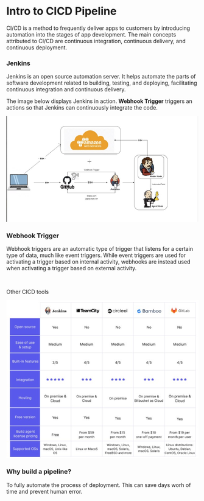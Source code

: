 # Intro to CICD Pipeline

CI/CD is a method to frequently deliver apps to customers by introducing automation into the stages of app development. The main concepts attributed to CI/CD are continuous integration, continuous delivery, and continuous deployment.


### Jenkins
Jenkins is an open source automation server. It helps automate the parts of software development related to building, testing, and deploying, facilitating continuous integration and continuous delivery.

The image below displays Jenkins in action. **Webhook Trigger** triggers an actions so that Jenkins can continuously integrate the code.

![Alt text](cicdImg/jenkins.jpg)


### Webhook Trigger

Webhook triggers are an automatic type of trigger that listens for a certain type of data, much like event triggers. While event triggers are used for activating a trigger based on internal activity, webhooks are instead used when activating a trigger based on external activity.

<br />

Other CICD tools

![cicd tools](cicdImg/cicdTools.jpg)

### Why build a pipeline?
To fully automate the process of deployment. This can save days worh of time and prevent human error.
